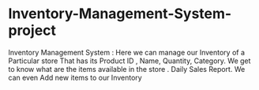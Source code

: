 # Inventory-Management-System-project
Inventory Management System : Here we can manage our Inventory of a Particular store That has its Product ID , Name, Quantity, Category. We get to know what are the items available in the store . Daily Sales Report. We can even Add new items to our Inventory
